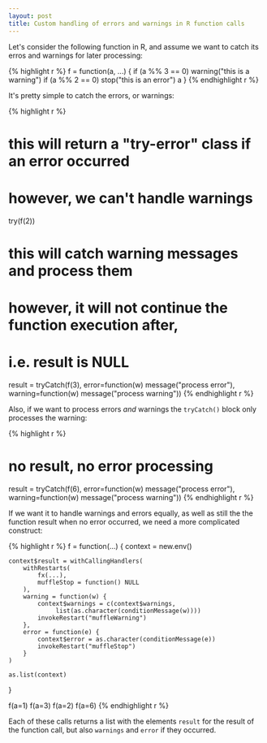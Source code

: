 ```yaml
---
layout: post
title: Custom handling of errors and warnings in R function calls
---
```


Let's consider the following function in R, and assume we want to catch its
erros and warnings for later processing:

{% highlight r %}
f = function(a, ...) {
    if (a %% 3 == 0)
        warning("this is a warning")
    if (a %% 2 == 0)
        stop("this is an error")
    a
}
{% endhighlight r %}

It's pretty simple to catch the errors, or warnings:

{% highlight r %}
# this will return a "try-error" class if an error occurred
# however, we can't handle warnings
try(f(2))

# this will catch warning messages and process them
# however, it will not continue the function execution after,
#   i.e. result is NULL
result = tryCatch(f(3),
    error=function(w) message("process error"),
    warning=function(w) message("process warning"))
{% endhighlight r %}

Also, if we want to process errors *and* warnings the `tryCatch()` block
only processes the warning:

{% highlight r %}
# no result, no error processing
result = tryCatch(f(6),
    error=function(w) message("process error"),
    warning=function(w) message("process warning"))
{% endhighlight r %}

If we want it to handle warnings and errors equally, as well as still the the
function result when no error occurred, we need a more complicated construct:

{% highlight r %}
f = function(...) {
    context = new.env()

    context$result = withCallingHandlers(
        withRestarts(
            fx(...),
            muffleStop = function() NULL
        ),
        warning = function(w) {
            context$warnings = c(context$warnings,
                 list(as.character(conditionMessage(w))))
            invokeRestart("muffleWarning")
        },
        error = function(e) {
            context$error = as.character(conditionMessage(e))
            invokeRestart("muffleStop")
        }
    )

    as.list(context)
}

f(a=1)
f(a=3)
f(a=2)
f(a=6)
{% endhighlight r %}

Each of these calls returns a list with the elements `result` for the result of
the function call, but also `warnings` and `error` if they occurred.
